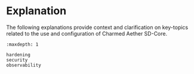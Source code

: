 # Explanation

The following explanations provide context and clarification on key-topics related to the use and configuration of Charmed Aether SD-Core.

```{toctree}
:maxdepth: 1

hardening
security
observability
```
